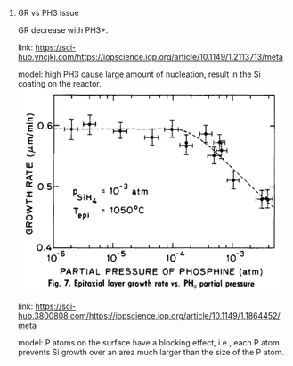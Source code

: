 1. GR vs PH3 issue

   GR decrease with PH3+.

   link: https://sci-hub.yncjkj.com/https://iopscience.iop.org/article/10.1149/1.2113713/meta

   model: high PH3 cause large amount of nucleation, result in the Si coating on the reactor.
   ![image](https://github.com/MingyangChen1994/paper-record/blob/main/PH3%20GR.png) 
   

   link: https://sci-hub.3800808.com/https://iopscience.iop.org/article/10.1149/1.1864452/meta

   model: P atoms on the surface have a blocking effect, i.e., each P atom prevents Si growth over an area much larger than the size of the P atom.
